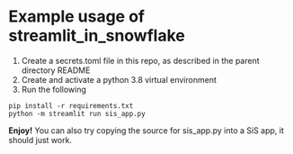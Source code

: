 # Example usage of streamlit_in_snowflake

1. Create a secrets.toml file in this repo, as described in the parent directory README
2. Create and activate a python 3.8 virtual environment
3. Run the following

```shell
pip install -r requirements.txt
python -m streamlit run sis_app.py
```

**Enjoy!** You can also try copying the source for sis_app.py into a SiS app, it should just work.
